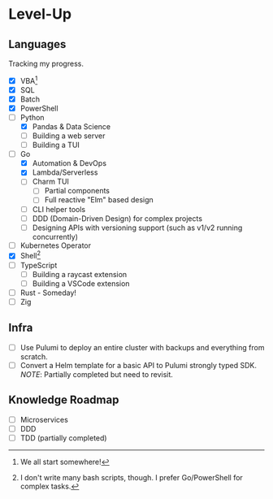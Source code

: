# Level-Up


## Languages

Tracking my progress.

- [x] VBA[^vba]
- [x] SQL
- [x] Batch
- [x] PowerShell
- [ ] Python
  - [x] Pandas &amp; Data Science
  - [ ] Building a web server
  - [ ] Building a TUI
- [ ] Go
  - [x] Automation &amp; DevOps
  - [x] Lambda/Serverless
  - [ ] Charm TUI
    - [ ] Partial components
    - [ ] Full reactive &#34;Elm&#34; based design
  - [ ] CLI helper tools
  - [ ] DDD (Domain-Driven Design) for complex projects
  - [ ] Designing APIs with versioning support (such as v1/v2 running concurrently)
- [ ] Kubernetes Operator
- [x] Shell[^shell]
- [ ] TypeScript
  - [ ] Building a raycast extension
  - [ ] Building a VSCode extension
- [ ] Rust - Someday!
- [ ] Zig

## Infra

- [ ] Use Pulumi to deploy an entire cluster with backups and everything from scratch.
- [ ] Convert a Helm template for a basic API to Pulumi strongly typed SDK. _NOTE_: Partially completed but need to revisit.

## Knowledge Roadmap

- [ ] Microservices
- [ ] DDD
- [ ] TDD (partially completed)

[^vba]: We all start somewhere!
[^shell]: I don&#39;t write many bash scripts, though. I prefer Go/PowerShell for complex tasks.

